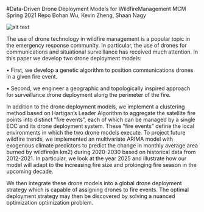 #Data-Driven Drone Deployment Models for WildfireManagement
MCM Spring 2021 Repo
Bohan Wu, Kevin Zheng, Shaan Nagy

![alt text](https://bloximages.newyork1.vip.townnews.com/ifiberone.com/content/tncms/assets/v3/editorial/8/82/88246d38-9f5b-11e8-a835-cb2c775cdd7b/5b72269f088c8.image.png?resize=400%2C247)

The use of drone technology in wildfire management is a popular topic in the emergency response community. In particular, the use of drones for communications and situational surveillance has received much attention. In this paper we develop two drone deployment models:

• First, we develop a genetic algorithm to position communications drones in a given fire event.

• Second, we engineer a geographic and topologically inspired approach for surveillance drone
deployment along the perimeter of the fire.

In addition to the drone deployment models, we implement a clustering method based on Hartigan’s Leader Algorithm to aggregate the satellite fire points into distinct ”fire events”, each of which can be managed by a single EOC and its drone deployment system. These ”fire events” define the local environments in which the two drone models execute.
To project future wildfire trends, we implemented an multivariate ARIMA model with exogenous climate predictors to predict the change in monthly average area burned by wildfire(in km2) during 2020-2030 based on historical data from 2012-2021. In particular, we look at the year 2025 and illustrate how our model will adapt to the increasing fire size and prolonging fire season in the upcoming decade.

We then integrate these drone models into a global drone deployment strategy which is capable of assigning drones to fire events. The optimal deployment strategy may then be discovered by solving a nuanced optimization optimization problem.
